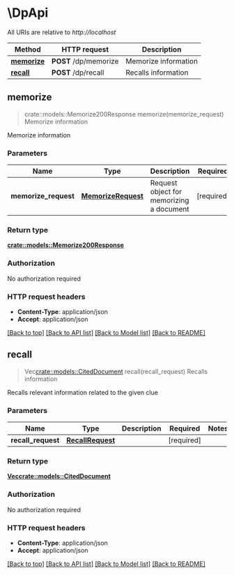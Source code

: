 # \DpApi

All URIs are relative to *http://localhost*

Method | HTTP request | Description
------------- | ------------- | -------------
[**memorize**](DpApi.md#memorize) | **POST** /dp/memorize | Memorize information
[**recall**](DpApi.md#recall) | **POST** /dp/recall | Recalls information



## memorize

> crate::models::Memorize200Response memorize(memorize_request)
Memorize information

Memorize information

### Parameters


Name | Type | Description  | Required | Notes
------------- | ------------- | ------------- | ------------- | -------------
**memorize_request** | [**MemorizeRequest**](MemorizeRequest.md) | Request object for memorizing a document | [required] |

### Return type

[**crate::models::Memorize200Response**](memorize_200_response.md)

### Authorization

No authorization required

### HTTP request headers

- **Content-Type**: application/json
- **Accept**: application/json

[[Back to top]](#) [[Back to API list]](../README.md#documentation-for-api-endpoints) [[Back to Model list]](../README.md#documentation-for-models) [[Back to README]](../README.md)


## recall

> Vec<crate::models::CitedDocument> recall(recall_request)
Recalls information

Recalls relevant information related to the given clue

### Parameters


Name | Type | Description  | Required | Notes
------------- | ------------- | ------------- | ------------- | -------------
**recall_request** | [**RecallRequest**](RecallRequest.md) |  | [required] |

### Return type

[**Vec<crate::models::CitedDocument>**](CitedDocument.md)

### Authorization

No authorization required

### HTTP request headers

- **Content-Type**: application/json
- **Accept**: application/json

[[Back to top]](#) [[Back to API list]](../README.md#documentation-for-api-endpoints) [[Back to Model list]](../README.md#documentation-for-models) [[Back to README]](../README.md)

